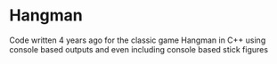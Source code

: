 # Hangman
Code written 4 years ago for the classic game Hangman in C++ using console based outputs and even including console based stick figures
